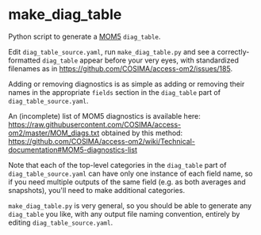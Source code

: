 # make_diag_table

Python script to generate a [MOM5](https://github.com/mom-ocean/MOM5) `diag_table`.

Edit `diag_table_source.yaml`, run `make_diag_table.py` and see a correctly-formatted `diag_table` appear before your very eyes, with standardized filenames as in https://github.com/COSIMA/access-om2/issues/185.

Adding or removing diagnostics is as simple as adding or removing their names in the appropriate `fields` section in the `diag_table` part of `diag_table_source.yaml`.

An (incomplete) list of MOM5 diagnostics is available here:
https://raw.githubusercontent.com/COSIMA/access-om2/master/MOM_diags.txt
obtained by this method:
https://github.com/COSIMA/access-om2/wiki/Technical-documentation#MOM5-diagnostics-list

Note that each of the top-level categories in the `diag_table` part of `diag_table_source.yaml` can have only one instance of each field name, so if you need multiple outputs of the same field (e.g. as both averages and snapshots), you'll need to make additional categories.

`make_diag_table.py` is very general, so you should be able to generate any `diag_table` you like, with any output file naming convention, entirely by editing `diag_table_source.yaml`.